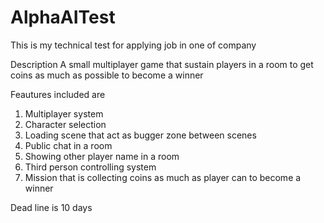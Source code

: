 # AlphaAITest
 
This is my technical test for applying job in one of company

Description
A small multiplayer game that sustain players in a room to get coins as much as possible to become a winner

Feautures included are
1. Multiplayer system
2. Character selection
3. Loading scene that act as bugger zone between scenes
4. Public chat in a room
5. Showing other player name in a room
6. Third person controlling system
7. Mission that is collecting coins as much as player can to become a winner

Dead line is 10 days
